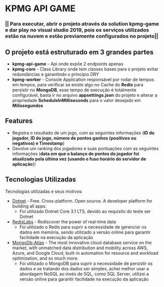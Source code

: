 # KPMG API GAME

### || Para executar, abrir o projeto através da solution **kpmg-game** e dar play no visual studio 2019, pois os serviços utilizados estão na nuvem e estão previamente configurados no projeto||

## O projeto está estruturado em 3 grandes partes
- **kpmg-api-game** - Api onde expõe 2 endpoints apenas
- **kpmg-core** - Class Library onde tem classes bases para o projeto evitar redundâncias e garantindo o princípio DRY
- **kpmg-worker** - Console Application responsável por rodar de tempos em tempos, para verificar se existe algo no Cache do **Redis** para persistir no **MongoDB**, esse tempo de execução é totalmente configurável, basta ir no arquivo **appsettings.json** do projeto e alterar a propriedade **ScheduleInMilliseconds** para o valor desejado em **Milissegundos**

## Features

- Registra o resultado de um jogo, com as seguintes informações (**ID do jogador, ID do jogo, número de pontos ganhos (positivos ou negativos) e Timestamp**)
- Devolve um ranking dos jogadores e suas pontuações com as seguintes informações (**data em que o balanço de pontos do jogador foi atualizado pela última vez (usando o fuso horário do servidor de aplicação**))

## Tecnologias Utilizadas

Tecnologias utilizadas e seus motivos:

- [Dotnet] - Free. Cross-platform. Open source. A developer platform for building all apps.
    - Foi utilizado Dotnet Core 3.1 LTS, devido ao requisíto do teste ser Dotnet
- [RedisLabs] - Rediscover the power of real‑time data
    - Foi utilizado o Redis para suprir a necessidade de gerenciar os dados em memória, sendo utilizado a versão online para garantir facilidade na execução da aplicação
- [MongoDb-Atlas] - The most innovative cloud database service on the market, with unmatched data distribution and mobility across AWS, Azure, and Google Cloud, built-in automation for resource and workload optimization, and so much more.
    - Foi utilizado o MongoDB para suprir a necessidade de persistir os dados e se tratando dos dados ser simples, achei melhor usar a abordagem NoSQL ao invés de SQL, como SQL Server, utilizei a versão online para garantir facilidade na execução da aplicação


[//]: # (These are reference links used in the body of this note and get stripped out when the markdown processor does its job. There is no need to format nicely because it shouldn't be seen. Thanks SO - http://stackoverflow.com/questions/4823468/store-comments-in-markdown-syntax)
   [Dotnet]: <https://dotnet.microsoft.com>
   [RedisLabs]: <https://redislabs.com>
   [MongoDb-Atlas]: <https://www.mongodb.com/cloud/atlas>
